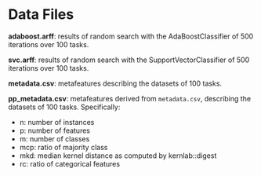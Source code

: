 # Data Files
**adaboost.arff**: results of random search with the AdaBoostClassifier of 500 iterations over 100 tasks.

**svc.arff**: results of random search with the SupportVectorClassifier of 500 iterations over 100 tasks.

**metadata.csv**: metafeatures describing the datasets of 100 tasks.

**pp_metadata.csv**: metafeatures derived from `metadata.csv`, describing the datasets of 100 tasks. Specifically:

 - n: number of instances
 - p: number of features
 - m: number of classes
 - mcp: ratio of majority class
 - mkd: median kernel distance as computed by kernlab::digest
 - rc: ratio of categorical features
 